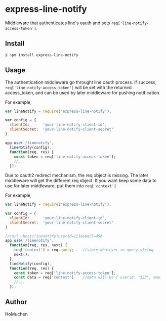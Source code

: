 # express-line-notify

Middleware that authenticates line's oauth and sets `req['line-notify-access-token']`.

## Install

    $ npm install express-line-notify

## Usage

The authentication middleware go throught line oauth process.
If success, `req['line-notify-access-token']` will be set with the returned access_token,
and can be used by later middleware for pushing notification.

For example,

```javascript
var lineNotify = require('express-line-notify');

var config = {
  clientId:      'your-line-notify-client-id',
  clientSecret:  'your-line-notify-client-secret'
}

app.use('/linenotify',
  lineNotify(config),
  function(req, res) {
    const token = req['line-notify-access-token'];
    //...
  });
```

Due to oauth2 redirect mechanism, the req object is missing.
The later middleware will get the different req object.
If you want keep some data to use for later middleware,
put them into `req['context']`

For example,

```javascript
var lineNotify = require('express-line-notify');

var config = {
  clientId:      'your-line-notify-client-id',
  clientSecret:  'your-line-notify-client-secret'
}

//curl ~host/linenotify?userid=123&email=456
app.use('/linenotify',
  function(req, res, next) {
    req['context'] = req.query;    //store whatever in query string
    next();
  },
  lineNotify(config),
  function(req, res) {
    const token = req['line-notify-access-token'];
    const data = req['context']    //data will be { userid: "123", email: "456" }
    //...
  });
```


## Author

HoMuchen
